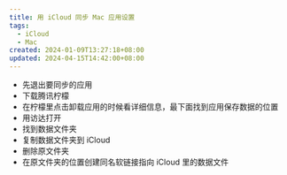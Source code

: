```yaml
---
title: 用 iCloud 同步 Mac 应用设置
tags:
  - iCloud
  - Mac
created: 2024-01-09T13:27:18+08:00
updated: 2024-04-15T14:42:00+08:00
---
```


- 先退出要同步的应用
- 下载腾讯柠檬
- 在柠檬里点击卸载应用的时候看详细信息，最下面找到应用保存数据的位置
- 用访达打开
- 找到数据文件夹
- 复制数据文件夹到 iCloud
- 删除原文件夹
- 在原文件夹的位置创建同名软链接指向 iCloud 里的数据文件
